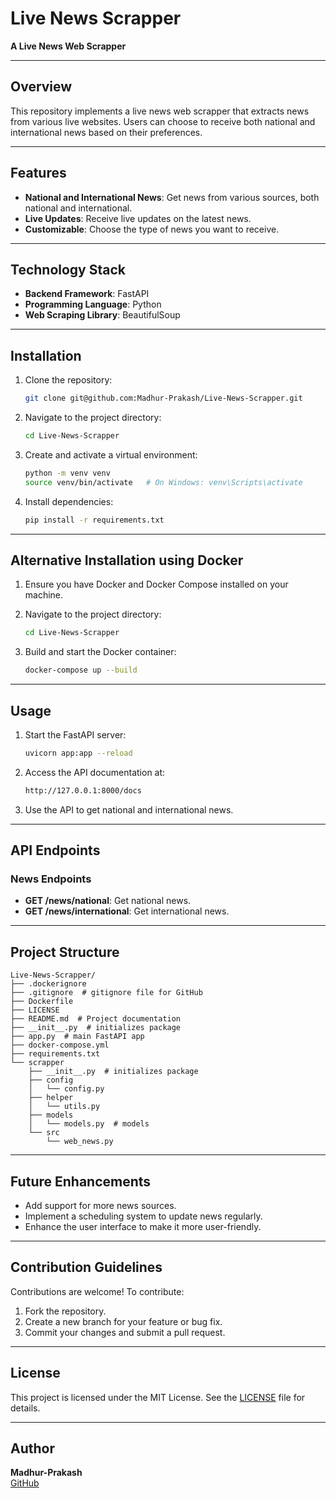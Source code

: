 # Live News Scrapper
**A Live News Web Scrapper**

---

## Overview
This repository implements a live news web scrapper that extracts news from various live websites. Users can choose to receive both national and international news based on their preferences.

---

## Features
- **National and International News**: Get news from various sources, both national and international.
- **Live Updates**: Receive live updates on the latest news.
- **Customizable**: Choose the type of news you want to receive.

---

## Technology Stack
- **Backend Framework**: FastAPI
- **Programming Language**: Python
- **Web Scraping Library**: BeautifulSoup

---

## Installation

1. Clone the repository:
   ```bash
   git clone git@github.com:Madhur-Prakash/Live-News-Scrapper.git
   ```
2. Navigate to the project directory:
   ```bash
   cd Live-News-Scrapper
   ```
3. Create and activate a virtual environment:
   ```bash
   python -m venv venv
   source venv/bin/activate   # On Windows: venv\Scripts\activate
   ```
4. Install dependencies:
   ```bash
   pip install -r requirements.txt
   ```
--- 

## Alternative Installation using Docker
1. Ensure you have Docker and Docker Compose installed on your machine.

2. Navigate to the project directory:
   ```bash
   cd Live-News-Scrapper
   ```
   
3. Build and start the Docker container:
   ```bash
   docker-compose up --build
   ```

---

## Usage

1. Start the FastAPI server:
   ```bash
   uvicorn app:app --reload
   ```
2. Access the API documentation at:
   ```bash
   http://127.0.0.1:8000/docs
   ```
3. Use the API to get national and international news.

---

## API Endpoints

### News Endpoints
- **GET /news/national**: Get national news.
- **GET /news/international**: Get international news.

---

## Project Structure

```plaintext
Live-News-Scrapper/
├── .dockerignore
├── .gitignore  # gitignore file for GitHub
├── Dockerfile
├── LICENSE
├── README.md  # Project documentation
├── __init__.py  # initializes package
├── app.py  # main FastAPI app
├── docker-compose.yml
├── requirements.txt
└── scrapper
    ├── __init__.py  # initializes package
    ├── config
    │   └── config.py
    ├── helper
    │   └── utils.py
    ├── models
    │   └── models.py  # models
    └── src
        └── web_news.py
```

---

## Future Enhancements
- Add support for more news sources.
- Implement a scheduling system to update news regularly.
- Enhance the user interface to make it more user-friendly.

---

## Contribution Guidelines

Contributions are welcome! To contribute:
1. Fork the repository.
2. Create a new branch for your feature or bug fix.
3. Commit your changes and submit a pull request.

---

## License
This project is licensed under the MIT License. See the [LICENSE](LICENSE) file for details.

---

## Author
**Madhur-Prakash**  
[GitHub](https://github.com/Madhur-Prakash)